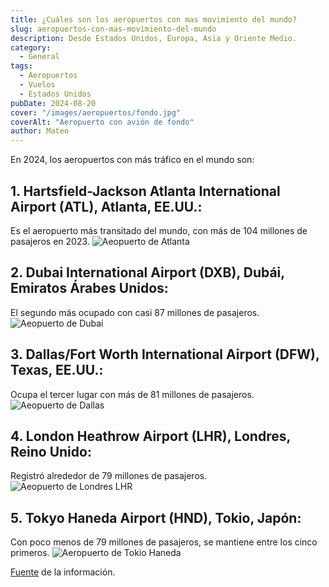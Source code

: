 ```yaml
---
title: ¿Cuáles son los aeropuertos con mas movimiento del mundo?
slug: aeropuertos-con-mas-movimiento-del-mundo
description: Desde Estados Unidos, Europa, Asia y Oriente Medio.
category:
  - General
tags:
  - Aeropuertos
  - Vuelos
  - Estados Unidos
pubDate: 2024-08-20
cover: "/images/aeropuertos/fondo.jpg"
coverAlt: "Aeropuerto con avión de fondo"
author: Mateo 
---
```

En 2024, los aeropuertos con más tráfico en el mundo son:

## 1. Hartsfield-Jackson Atlanta International Airport (ATL), Atlanta, EE.UU.: 
Es el aeropuerto más transitado del mundo, con más de 104 millones de pasajeros en 2023.
<img src="/images/aeropuertos/aeropuerto-atlanta.jpg" alt="Aeopuerto de Atlanta">

## 2. Dubai International Airport (DXB), Dubái, Emiratos Árabes Unidos: 
El segundo más ocupado con casi 87 millones de pasajeros.
<img src="/images/aeropuertos/dubai.jpg" alt="Aeopuerto de Dubai">

## 3. Dallas/Fort Worth International Airport (DFW), Texas, EE.UU.: 
Ocupa el tercer lugar con más de 81 millones de pasajeros.
<img src="/images/aeropuertos/dallas.jpg" alt="Aeopuerto de Dallas">

## 4. London Heathrow Airport (LHR), Londres, Reino Unido: 
Registró alrededor de 79 millones de pasajeros.
<img src="/images/aeropuertos/lhr.jpg" alt="Aeopuerto de Londres LHR">

## 5. Tokyo Haneda Airport (HND), Tokio, Japón:
Con poco menos de 79 millones de pasajeros, se mantiene entre los cinco primeros.
<img src="/images/aeropuertos/haneda.jpg" alt="Aeropuerto de Tokio Haneda">

<a href="https://aci.aero/2024/07/16/top-20-busiest-airports-in-the-world-confirmed-by-aci-world/" target="_blank">Fuente</a> de la información.